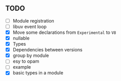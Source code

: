 ## TODO
- [ ] Module registration
- [ ] libuv event loop
- [x] Move some declarations from `Experimental` to `V8`
- [x] nullable
- [x] Types
- [x] Dependencies between versions
- [x] group by module
- [ ] esy to opam
- [ ] example
- [x] basic types in a module
